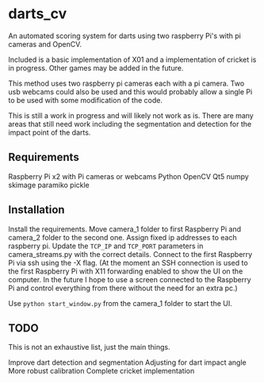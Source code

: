 # darts_cv

An automated scoring system for darts using two raspberry Pi's with pi cameras and OpenCV.

Included is a basic implementation of X01 and a implementation of cricket is in progress. Other games may be added in the future. 

This method uses two raspberry pi cameras each with a pi camera. Two usb webcams could also be used and this would probably allow a single Pi to be used with some modification of the code.

This is still a work in progress and will likely not work as is.
There are many areas that still need work including the segmentation and detection for the impact point of the darts.


## Requirements

Raspberry Pi x2 with Pi cameras or webcams 
Python
OpenCV
Qt5
numpy
skimage
paramiko
pickle

## Installation

Install the requirements.
Move camera_1 folder to first Raspberry Pi and camera_2 folder to the second one.
Assign fixed ip addresses to each raspberry pi.
Update the `TCP_IP` and `TCP_PORT` parameters in camera_streams.py with the correct details.
Connect to the first Raspberry Pi via ssh using the -X flag.
(At the moment an SSH connection is used to the first Raspberry Pi with X11 forwarding enabled to show the UI on the computer. In the future I hope to use a screen connected to the Raspberry Pi and control everything from there without the need for an extra pc.)

Use `python start_window.py` from the camera_1 folder to start the UI.


## TODO

This is not an exhaustive list, just the main things.

Improve dart detection and segmentation
Adjusting for dart impact angle
More robust calibration
Complete cricket implementation



 
 
